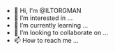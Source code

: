 - 👋 Hi, I’m @ILTORGMAN
- 👀 I’m interested in ...
- 🌱 I’m currently learning ...
- 💞️ I’m looking to collaborate on ...
- 📫 How to reach me ...

<!---
ILTORGMAN/ILTORGMAN is a ✨ special ✨ repository because its `README.md` (this file) appears on your GitHub profile.
You can click the Preview link to take a look at your changes.
--->
